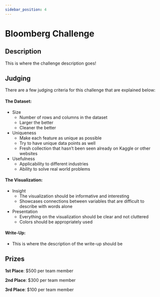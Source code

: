 ```yaml
---
sidebar_position: 4
---
```


# Bloomberg Challenge

## Description

This is where the challenge description goes!

## Judging
There are a few judging criteria for this challenge that are explained below:

#### The Dataset:
- Size
   * Number of rows and columns in the dataset
   * Larger the better
   * Cleaner the better
- Uniqueness
   * Make each feature as unique as possible
   * Try to have unique data points as well
   * Fresh collection that hasn’t been seen already on Kaggle or other websites
- Usefulness
   * Applicability to different industries
   * Ability to solve real world problems


#### The Visualization:
- Insight
   * The visualization should be informative and interesting
   * Showcases connections between variables that are difficult to describe with words alone
- Presentation
   * Everything on the visualization should be clear and not cluttered
   * Colors should be appropriately used

#### Write-Up:
- This is where the description of the write-up should be

## Prizes
**1st Place**: $500 per team member

**2nd Place**: $300 per team member

**3rd Place**: $100 per team member
